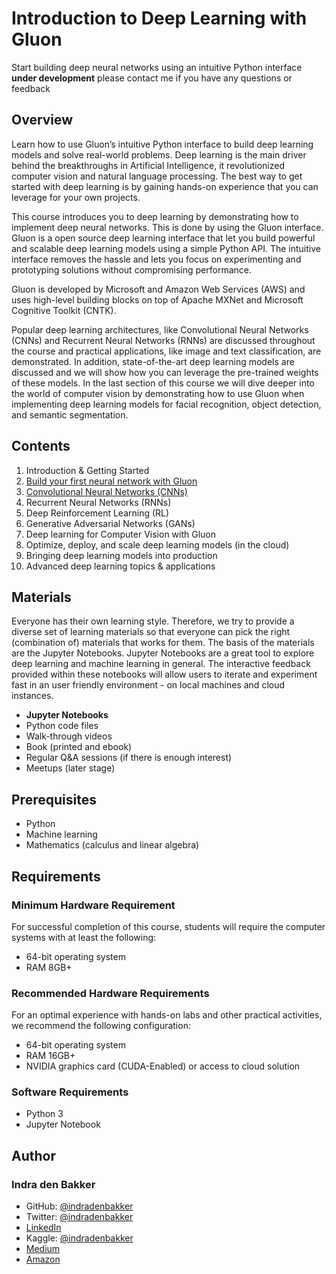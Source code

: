 # Introduction to Deep Learning with Gluon
Start building deep neural networks using an intuitive Python interface
__under development__ please contact me if you have any questions or feedback

## Overview
Learn how to use Gluon’s intuitive Python interface to build deep learning models and solve real-world problems. Deep learning is the main driver behind the breakthroughs in Artificial Intelligence, it revolutionized computer vision and natural language processing. The best way to get started with deep learning is by gaining hands-on experience that you can leverage for your own projects. 

This course introduces you to deep learning by demonstrating how to implement deep neural networks. This is done by using the Gluon interface. Gluon is a open source deep learning interface that let you build powerful and scalable deep learning models using a simple Python API. The intuitive interface removes the hassle and lets you focus on experimenting and prototyping solutions without compromising performance.

Gluon is developed by Microsoft and Amazon Web Services (AWS) and uses high-level building blocks on top of Apache MXNet and Microsoft Cognitive Toolkit (CNTK).

Popular deep learning architectures, like Convolutional Neural Networks (CNNs) and Recurrent Neural Networks (RNNs) are discussed throughout the course and practical applications, like image and text classification, are demonstrated. In addition, state-of-the-art deep learning models are discussed and we will show how you can leverage the pre-trained weights of these models. In the last section of this course we will dive deeper into the world of computer vision by demonstrating how to use Gluon when implementing deep learning models for facial recognition, object detection, and semantic segmentation.

## Contents
1. Introduction & Getting Started
2. [Build your first neural network with Gluon](https://github.com/indradenbakker/Introduction-to-Deep-Learning-with-Gluon/tree/master/Chapter02_Build-your-first-neural-network-with-Gluon#chapter-2---build-your-first-neural-network-with-gluon)
3. [Convolutional Neural Networks (CNNs)](https://github.com/indradenbakker/Introduction-to-Deep-Learning-with-Gluon/tree/master/Chapter03_Convolutional-Neural-Networks-(CNNs))
4. Recurrent Neural Networks (RNNs)
5. Deep Reinforcement Learning (RL)
6. Generative Adversarial Networks (GANs)
7. Deep learning for Computer Vision with Gluon
8. Optimize, deploy, and scale deep learning models (in the cloud)
9. Bringing deep learning models into production
10. Advanced deep learning topics & applications

## Materials
Everyone has their own learning style. Therefore, we try to provide a diverse set of learning materials so that everyone can pick the right (combination of) materials that works for them. The basis of the materials are the Jupyter Notebooks. Jupyter Notebooks are a great tool to explore deep learning and machine learning in general. The interactive feedback provided within these notebooks will allow users to iterate and experiment fast in an user friendly environment - on local machines and cloud instances.
* __Jupyter Notebooks__
* Python code files
* Walk-through videos
* Book (printed and ebook)
* Regular Q&A sessions (if there is enough interest)
* Meetups (later stage)

## Prerequisites
* Python
* Machine learning
* Mathematics (calculus and linear algebra)

## Requirements
### Minimum Hardware Requirement
For successful completion of this course, students will require the computer systems with at least the following:
- 64-bit operating system
- RAM 8GB+

### Recommended Hardware Requirements
For an optimal experience with hands-on labs and other practical activities, we recommend the following configuration:
- 64-bit operating system
- RAM 16GB+
- NVIDIA graphics card (CUDA-Enabled) or access to cloud solution

### Software Requirements
- Python 3
- Jupyter Notebook

## Author
### Indra den Bakker
* GitHub: [@indradenbakker](https://github.com/indradenbakker)
* Twitter: [@indradenbakker](https://twitter.com/indradenbakker)
* [LinkedIn](https://www.linkedin.com/in/indradenbakker/)
* Kaggle: [@indradenbakker](https://www.kaggle.com/indradenbakker)
* [Medium](https://medium.com/@indra.den.bakker)
* [Amazon](https://www.amazon.com/author/indradenbakker)
